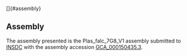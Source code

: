 []{#assembly}

Assembly
--------

The assembly presented is the Plas\_falc\_7G8\_V1 assembly submitted to
[INSDC](http://www.insdc.org) with the assembly accession
[GCA\_000150435.3](http://www.ebi.ac.uk/ena/data/view/GCA_000150435.3).

